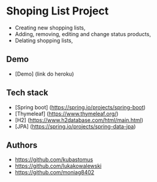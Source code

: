 
# Shoping List Project

- Creating new shopping lists,
- Adding, removing, editing and change status products,
- Delating shopping lists,

## Demo
- [Demo] (link do heroku)

## Tech stack

- [Spring boot] (https://spring.io/projects/spring-boot)
- [Thymeleaf] (https://www.thymeleaf.org/)
- [H2] (https://www.h2database.com/html/main.html)
- [JPA] (https://spring.io/projects/spring-data-jpa)

## Authors

- https://github.com/kubastomus
- https://github.com/lukakowalewski
- https://github.com/moniag8402


